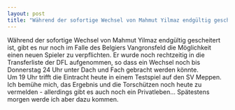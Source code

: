 ```yaml
---
layout: post
title: "Während der sofortige Wechsel von Mahmut Yilmaz endgültig gescheitert ist, gibt es nur noch im Falle des Belgiers Vangronsfeld die Möglichkeit einen neuen Spieler zu verpflichten."
---
```


Während der sofortige Wechsel von Mahmut Yilmaz endgültig gescheitert ist, gibt es nur noch im Falle des Belgiers Vangronsfeld die Möglichkeit einen neuen Spieler zu verpflichten. Er wurde noch rechtzeitig in die Transferliste der DFL aufgenommen, so dass ein Wechsel noch bis Donnerstag 24 Uhr unter Dach und Fach gebracht werden könnte.  
Um 19 Uhr trifft die Eintracht heute in einem Testspiel auf den SV Meppen. Ich bemühe mich, das Ergebnis und die Torschützen noch heute zu vermelden - allerdings gibt es auch noch ein Privatleben... Spätestens morgen werde ich aber dazu kommen.
